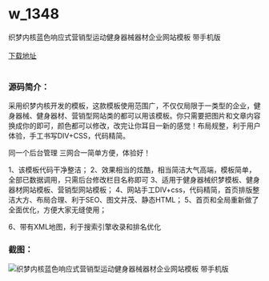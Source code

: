 # w_1348
织梦内核蓝色响应式营销型运动健身器械器材企业网站模板 带手机版
<br/></br>
[下载地址](https://www.uuid2.com/1348.html "下载地址")
<br/></br>
<h3>源码简介：</h3>
<p>采用织梦内核开发的模板，这款模板使用范围广，不仅仅局限于一类型的企业，健身器械、健身器材、营销型网站类的都可以用该模板。你只需要把图片和文章内容换成你的即可，颜色都可以修改，改完让你耳目一新的感觉！布局规整，利于用户体验，手工书写DIV+CSS，代码精简。<p>
<p>同一个后台管理 三网合一简单方便，体验好！

1、该模板代码干净整洁；
2、效果相当的炫酷，相当简洁大气高端，模板简单，全部已数据调用，只需后台修改栏目名称即可
3、适用于健身器械织梦模板、健身器材网站模板、营销型网站模板；
4、网站手工DIV+css，代码精简，首页排版整洁大方、布局合理、利于SEO、图文并茂、静态HTML；
5、首页和全局重新做了全面优化，方便大家无缝使用；<p>
<p>6、带有XML地图，利于搜索引擎收录和排名优化<p>
<h3>截图：</h3>
<img src="https://www.uuid2.com/wp-content/uploads/img/202109/dddf3ce597.jpg" alt="织梦内核蓝色响应式营销型运动健身器械器材企业网站模板 带手机版">
